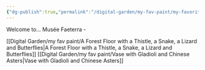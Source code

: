 ```yaml
---
{"dg-publish":true,"permalink":"/digital-garden/my-fav-paint/my-favorite-paintings/"}
---
```


Welcome to...
                     Musée Faeterra -


[[Digital Garden/my fav paint/A Forest Floor with a Thistle, a Snake, a Lizard and Butterflies\|A Forest Floor with a Thistle, a Snake, a Lizard and Butterflies]]
[[Digital Garden/my fav paint/Vase with Gladioli and Chinese Asters\|Vase with Gladioli and Chinese Asters]]

